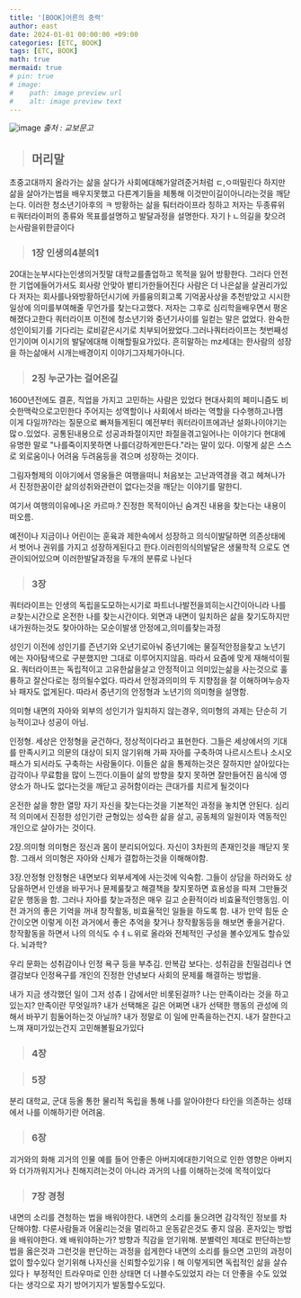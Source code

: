 ```yaml
---
title: '[BOOK]어른의 중력'
author: east
date: 2024-01-01 00:00:00 +09:00
categories: [ETC, BOOK]
tags: [ETC, BOOK]
math: true
mermaid: true
# pin: true
# image:
#    path: image preview url
#    alt: image preview text
---
```


![image](https://contents.kyobobook.co.kr/sih/fit-in/458x0/pdt/9791155815632.jpg)
_출처 : 교보문고_


> ## 머리말

초중고대까지 올라가는 삶을 살다가 사회에대해가알려준거처럼 ㄷ,ㅇ떠밀린다 하지만 삶을 살아가는법을 배우지못했고 다른계기들을 체통해 이것만이길이아니라는것을 깨닫는다. 이러한 청소년기아후의 ㅋ
방황하는 삶을 퉈터라이프라 칭하고 저자는 두종류위 ㅌ쿼터라이퍼의 종류와 목표를설명하고 발달과정을 설명한다. 자기ㅏㄴ의길을 찾으려는사람을위한글이다

> ### 1장 인생의4분의1
20대는눈부시다는인생의거짓말
대학교를졸업하고 목적을 잃어 방황한다. 그러다 안전한 기업에들어가서도 회사랑 안맞아 벝티가한들어진다 사람은 더 나은삶을 살권리가있다 저자는 회사를나와방황하던시기에 카를융의회고록  기억꿈사상을 추천받았고 시시한일상에 의미를부여해줄 무언가를 찾는다고했다. 저자는 그후로 심리학을배우면서 평온해졌다고한다  쿼터라이프 이전에 청소년기와 중년기사이를 일컫는 말은 없었다. 완숙한 성인이되기를 기다리는 로비같은시기로 치부되어왔었다.그러나쿼터라이프는 첫번째성인기이며 이시기의 발달에대해 이해할필요가있다. 흔히말하는 mz세대는 한사람의 성장을 하는삶애서 시개는배경이지 이야기그자체가아니다.

> ### 2징 누군가는 걸어온길 

1600년전에도 결혼, 직업을 가지고 고민하는 사람은 있었다 현대사회의 페미니즘도 비슷한맥락으로고민한다 주어지는 성역할이나 사회에서 바라는 역할을 다수행하고나몀 이게 다일까?라는 질문으로 빠져들게된디 예전부터 쿼터라이프에과난 설화나이야기는많ㅇ.있었다. 공통된내용으로 성공과좌절이지만 좌절을겪고일어나는 이야기다
현대에 유명한 말로 "나를죽이지못하면 나를더강하게만든다."라는 말이 있다. 이렇게 삶은 스스로 외로움이나 어려움 두려움등을 겪으며 성장하는 것이다.

그림자형제의 이야기에서 영웅들은 여행을떠니 처음보는 고난과역경을 겪고 헤쳐나가서 진정한꿈이란 삶의성취와관련이 없다는것을 깨닫는 이야기를 말한디.

여기서 여행의이유에나온 카르마.? 진정한 목적이아닌 숨겨진 내용을 찾는다는 내용이 떠오름.

예전이나 지금이나 어린이는 훈육과 제한속에서 성장하고 의식이발달하면 의존상태에서 벗어나 권위를 가지고 성장하게된다고 한다.이러힌의식의발달은 생물학적 으로도 연관이되어있으며 이러한발달과정을 두개의 분류로 나뉜다

> ### 3장

쿼터라이프는 인생의 독립을도모하는시기로 파트너나발전을꾀히는시간이아니라 나를ㄹ찾는시간으로 온전한 나를 찾는시간이다. 외면과 내면이 일치하은 삶을 찾기도하지만 내가원하는것도 찾아야하는 모순이발생 안정에고,의미를찾는과정

성인기
이전에 성인기를 즌년기와 오년기로아눠 중년기에는 물질적안정을찾고 노년기에는 자아탐색으로 구분했지만 그대로 이루어지지않음. 따라서 요즘에 맞게 재해석이필요. 쿼터라이프는 독립적이고 고유한삶을살고 안정적이고 의미있는삶을 사는것으로 훌륭하고 잘산다로는 정의될수없다. 따라서 안정과의미의 두 지향점을 잘 이해하며누승자놔 패자도 없게된다. 따라서 중년기의 안정형과 노년기의 의미형을 설명함.

의미형
내면의 자아와 외부의 성인기가 일치하지 않는경우, 의미형의 과제는 단순히 기능적이고나 성공이 아님.

인정형.
세상은 안정형을 굳건하다, 정상적이다라고 표현한다. 그들은 세상에서의 기대를 만족시키고 의문의 대상이 되지 않기위해 가짜 자아를 구축하여 나르시스트나 소시오패스가 되서라도 구축하는 사람둘이다. 이들은 삶을 통제하는것은 잘하지만 살아있다는 감각이나 무료함을 많이 느낀다.이들이 삶의 방향을 찾지 못하면 잘만들어진 음식에 영양소가 하나도 없다는것을 깨닫고 공허함이라는 큰대가를 치르게 될것이다

온전한 삶을 향한 열망
자기 자신을 찾는다는것을 기본적인 과정을 놓치면 안된다. 심리적 의미에서 진정한 성인기란 균형있는 성숙한 삶을 살고, 공동체의 일원이자 역동적인 개인으로 살아가는 것이다.

2장.의미형
의미형은 정신과 몸이 분리되어있다. 자신이 3차원의 존재인것을 깨닫지 못함.
그래서 의미형은 자아와 신체가 결합하는것을 이해해야함.

3장.안정형
안정형은 내면보다 외부세계에 사는것에 익숙함.
그들이 상담을 하러와도 상담을하면서 인생을 바꾸거나 뮨제룰찾고 해결책을 찾지못하면 효용성을 따져 그만듈것 같운 행동을 함.
그러나 자아를 찾눈과정은 매우 길고 순환적이라 비효율적인행동임. 이전 과거의 좋은 기억을 꺼내 창작활동, 비효율적인 일들을 하도록 함. 내가 만약 힘둔 순간이오면 이렇게 이전 과거에서 좋은 추억을 찾거나 창작활동등을 해보면 좋을거같다. 창작활동을 하면서 나의 의식도 수ㅕㄴ위로 올라와 전체적인 구성을 볼수있게도 할슈있다. 뇌과학?

우리 문화는 성취감이나 인정 욕구 등을 부추김.
만복감 보다는. 성취감을 친밀검리나 연결감보다 인정욕구를
개인의 진정한 안녕보다 사회의 문제룰 해결하는 방법을.

내가 지금 생각했던 일이 그저 성츄ㅣ감에서만 비롯된걸까? 나는 만족이라는 것을 하고있는지? 만족이란 무엇일까? 내가 선택해온 길은 어쩌면 내가 선택한 행동의 관성에 의해서 바꾸기 힘둘어하는것 아닐까? 내가 정말로 이 일에 만족을하는건지. 내가 잘한다고 느껴 재미가있는건지 고민해볼필요가있다

> ### 4장

> ### 5장

분리 대학교, 군대 등올 통한 물리적 독립을 통해 나를 알아야한다 타인을 의존하는 성태에서 나를 이해하기란 어려움.

> ### 6장

괴거와의 화해
괴거의 인물 예를 들어 안좋은 아버지에대한기억으로 인한 영향은 아버지와 더가까워지거나 친해지려는것이 아니라 과거의 나를 이해하는것에 목적이있다

> ### 7장 경청

내면의 소리를 견청하는 법을 배워야한다. 내면의 소리를 둘으려면 감각적인 정보를 차단해야함. 다룬사람들과 어울리는것을 멀리하고 운동같은것도 좋지 않음. 혼자있는 방법을 배워야한다.
왜 배워야하는가? 방향과 직감을 얻기위해. 분별력인 제대로 판단하는방법을 옳은것과 그런것을 판단하는 과정을 쉽게한다 내면의 소리를 들으면 고민의 과정이 없이 할수있다 얻기위해 나자신을 신뢰할수있기유ㅣ해 이렇게되면 독립적인 삶을 살슈있다ㅏ
부정적인 트라우마로 인한 상태면 더 나블수도있었지 라는 더 안좋을 수도 있었다는 생각으로 자기 방어기지가 발동할수도있다.

<br><br>
---